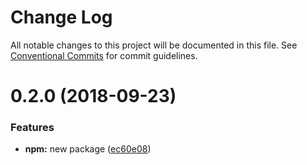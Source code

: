 # Change Log

All notable changes to this project will be documented in this file.
See [Conventional Commits](https://conventionalcommits.org) for commit guidelines.

<a name="0.2.0"></a>
# 0.2.0 (2018-09-23)


### Features

* **npm:** new package ([ec60e08](https://github.com/utlime/monorepo/tree/master/packages/tag/commit/ec60e08))
